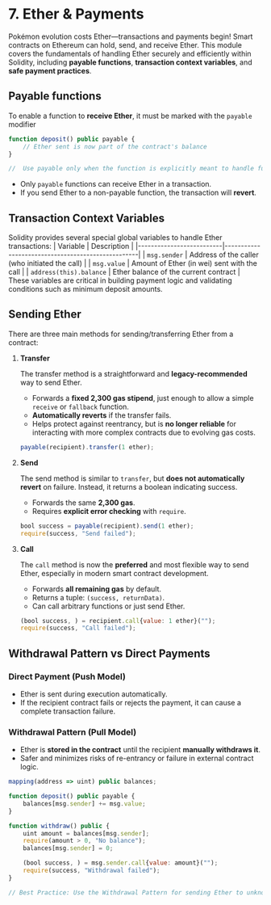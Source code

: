 # 7. Ether & Payments
Pokémon evolution costs Ether—transactions and payments begin!
Smart contracts on Ethereum can hold, send, and receive Ether. This module covers the fundamentals of handling Ether securely and efficiently within Solidity, including **payable functions**, **transaction context variables**, and **safe payment practices**.

## Payable functions

To enable a function to **receive Ether**, it must be marked with the `payable` modifier

```jsx
function deposit() public payable {
    // Ether sent is now part of the contract's balance
}

//  Use payable only when the function is explicitly meant to handle funds.

```

-   Only `payable` functions can receive Ether in a transaction.
-   If you send Ether to a non-payable function, the transaction will **revert**.

## Transaction Context Variables

Solidity provides several special global variables to handle Ether transactions:
| Variable                 | Description                                       |
|--------------------------|---------------------------------------------------|
| `msg.sender`             | Address of the caller (who initiated the call)    |
| `msg.value`              | Amount of Ether (in wei) sent with the call       |
| `address(this).balance`  | Ether balance of the current contract             |
These variables are critical in building payment logic and validating conditions such as minimum deposit amounts.

## Sending Ether

There are three main methods for sending/transferring Ether from a contract:

1.  **Transfer**
    
    The transfer method is a straightforward and **legacy-recommended** way to send Ether.
    
    -   Forwards a **fixed 2,300 gas stipend**, just enough to allow a simple `receive` or `fallback` function.
    -   **Automatically reverts** if the transfer fails.
    -   Helps protect against reentrancy, but is **no longer reliable** for interacting with more complex contracts due to evolving gas costs.
    
    ```jsx
    payable(recipient).transfer(1 ether);
    
    ```
    
2.  **Send**
    
    The send method is similar to `transfer`, but **does not automatically revert** on failure. Instead, it returns a boolean indicating success.
    
    -   Forwards the same **2,300 gas**.
    -   Requires **explicit error checking** with `require`.
    
    ```jsx
    bool success = payable(recipient).send(1 ether);
    require(success, "Send failed");
    
    ```
    
3.  **Call**
    
    The `call` method is now the **preferred** and most flexible way to send Ether, especially in modern smart contract development.
    
    -   Forwards **all remaining gas** by default.
    -   Returns a tuple: `(success, returnData)`.
    -   Can call arbitrary functions or just send Ether.
    
    ```jsx
    (bool success, ) = recipient.call{value: 1 ether}("");
    require(success, "Call failed");
    
    ```
    

## Withdrawal Pattern vs Direct Payments

### Direct Payment (Push Model)

-   Ether is sent during execution automatically.
-   If the recipient contract fails or rejects the payment, it can cause a complete transaction failure.

### Withdrawal Pattern (Pull Model)

-   Ether is **stored in the contract** until the recipient **manually withdraws it**.
-   Safer and minimizes risks of re-entrancy or failure in external contract logic.

```jsx
mapping(address => uint) public balances;

function deposit() public payable {
    balances[msg.sender] += msg.value;
}

function withdraw() public {
    uint amount = balances[msg.sender];
    require(amount > 0, "No balance");
    balances[msg.sender] = 0;

    (bool success, ) = msg.sender.call{value: amount}("");
    require(success, "Withdrawal failed");
}

// Best Practice: Use the Withdrawal Pattern for sending Ether to unknown or untrusted addresses.

```